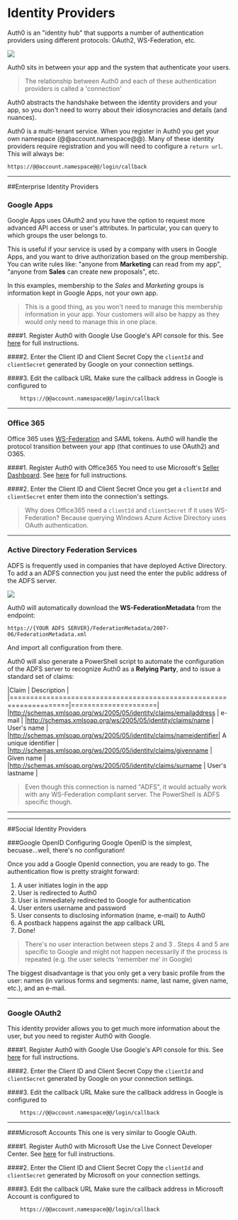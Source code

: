 # Identity Providers 

Auth0 is an "identity hub" that supports a number of authentication providers using different protocols: OAuth2, WS-Federation, etc. 

![](img/auth0-idp.png)

Auth0 sits in between your app and the system that authenticate your users. 

> The relationship between Auth0 and each of these authentication providers is called a 'connection'

Auth0 abstracts the handshake between the identity providers and your app, so you don't need to worry about their idiosyncracies and details (and nuances).

Auth0 is a multi-tenant service. When you register in Auth0 you get your own namespace (@@account.namespace@@). Many of these identity providers require registration and you will need to configure a `return url`. This will always be:

	https://@@account.namespace@@/login/callback
---
##Enterprise Identity Providers

### Google Apps
Google Apps uses OAuth2 and you have the option to request more advanced API access or user's attributes. In particular, you can query to which groups the user belongs to.

This is useful if your service is used by a company with users in Google Apps, and you want to drive authorization based on the group membership. You can write rules like: "anyone from __Marketing__ can read from my app", "anyone from __Sales__ can create new proposals", etc.

In this examples, membership to the _Sales_ and _Marketing_ groups is information kept in Google Apps, not your own app.

> This is a good thing, as you won't need to manage this membership information in your app. Your customers will also be happy as they would only need to manage this in one place. 

####1. Register Auth0 with Google
Use Google's API console for this. See [here](goog-clientid) for full instructions. 

####2. Enter the Client ID and Client Secret
Copy the `clientId` and `clientSecret` generated by Google on your connection settings. 

####3. Edit the callback URL
Make sure the callback address in Google is configured to

        https://@@account.namespace@@/login/callback

--- 

### Office 365
Office 365 uses [WS-Federation](http://docs.oasis-open.org/wsfed/federation/v1.2/os/ws-federation-1.2-spec-os.html) and SAML tokens. Auth0 will handle the protocol transition between your app (that continues to use OAuth2) and O365.

####1. Register Auth0 with Office365
You need to use Microsoft's [Seller Dashboard](https://sellerdashboard.microsoft.com). See [here](o365-clientid) for full instructions. 

####2. Enter the Client ID and Client Secret
Once you get a `clientId` and `clientSecret` enter them into the connection's settings.

> Why does Office365 need a `clientId` and `clientSecret` if it uses WS-Federation? Because querying Windows Azure Active Directory uses OAuth authentication. 

---

### Active Directory Federation Services
ADFS is frequently used in companies that have deployed Active Directory. To add a an ADFS connection you just need the enter the public address of the ADFS server. 

![](img/adfs-connection.png)

Auth0 will automatically download the __WS-FederationMetadata__ from the endpoint:

	https://{YOUR ADFS SERVER}/FederationMetadata/2007-06/FederationMetadata.xml

And import all configuration from there.

Auth0 will also generate a PowerShell script to automate the configuration of the ADFS server to recognize Auth0 as a __Relying Party__, and to issue a standard set of claims:

|Claim                            					                 | Description 		   |
|====================================================================|=====================|
|http://schemas.xmlsoap.org/ws/2005/05/identity/claims/emailaddress  | e-mail    		   | 
|http://schemas.xmlsoap.org/ws/2005/05/identity/claims/name          | User's name 		   |
|http://schemas.xmlsoap.org/ws/2005/05/identity/claims/nameidentifier| A unique identifier |
|http://schemas.xmlsoap.org/ws/2005/05/identity/claims/givenname     | Given name    	   |
|http://schemas.xmlsoap.org/ws/2005/05/identity/claims/surname       | User's lastname 	   |

>Even though this connection is named "ADFS", it would actually work with any WS-Federation compliant server. The PowerShell is ADFS specific though.

---
---

##Social Identity Providers

###Google OpenID
Configuring Google OpenID is the simplest, becuase...well, there's no configuration!

Once you add a Google OpenId connection, you are ready to go. The authentication flow is pretty straight forward:

1. A user initiates login in the app
2. User is redirected to Auth0 
3. User is immediately redirected to Google for authentication 
4. User enters username and password 
5. User consents to disclosing information (name, e-mail) to Auth0
6. A postback happens against the app callback URL
7. Done!

> There's no user interaction between steps 2 and 3 . Steps 4 and 5 are specific to Google and might not happen necessarily if the process is repeated (e.g. the user selects 'remember me' in Google)

The biggest disadvantage is that you only get a very basic profile from the user: names (in various forms and segments: name, last name, given name, etc.), and an e-mail.

---

### Google OAuth2
This identity provider allows you to get much more information about the user, but you need to register Auth0 with Google. 

####1. Register Auth0 with Google
Use Google's API console for this. See [here](goog-clientid) for full instructions. 

####2. Enter the Client ID and Client Secret
Copy the `clientId` and `clientSecret` generated by Google on your connection settings. 

####3. Edit the callback URL
Make sure the callback address in Google is configured to

        https://@@account.namespace@@/login/callback

---

###Microsoft Accounts
This one is very similar to Google OAuth.

####1. Register Auth0 with Microsoft
Use the Live Connect Developer Center. See [here](ms-account-clientid) for full instructions. 

####2. Enter the Client ID and Client Secret
Copy the `clientId` and `clientSecret` generated by Microsoft on your connection settings. 

####3. Edit the callback URL
Make sure the callback address in Microsoft Account is configured to

        https://@@account.namespace@@/login/callback